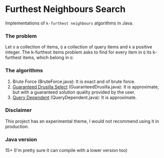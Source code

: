 # Furthest Neighbours Search
Implementations of `k-furthest neighbours` algorithms in Java.

### The problem
Let `U` a collection of items, `Q` a collection of query items and `k` a positive integer. The k-furthest items
problem asks to find for every item in `Q` its k-furthest items, which belong in `U`.

### The algorithms
1. Brute Force (BruteForce.java): It is exact and of brute force.
2. [Guaranteed Drusilla Select](http://www.ratml.org/pub/pdf/2017exploiting.pdf) (GuaranteedDrusilla.java): It is approximate, but with a guaranteed solution quality
provided by the user.
3. [Query Dependent](https://www.itu.dk/people/pagh/papers/approx-furthest-neighbor-SISAP15.pdf) (QueryDependent.java): It is approximate.

### Disclaimer
This project has an experimental theme, I would not recommend using it in production.

### Java version
15+ (I'm pretty sure it can compile with a lower version too)
